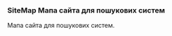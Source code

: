 
<meta http-equiv="Content-Type" content="text/html; charset=utf-8">
<h3>SiteMap Мапа сайта для пошукових систем</h3>
Мапа сайта для пошукових систем.
